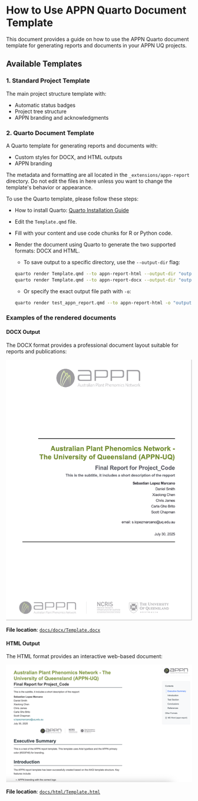 # How to Use APPN Quarto Document Template
This document provides a guide on how to use the APPN Quarto document template for generating reports and documents in your APPN UQ projects.

## Available Templates
### 1. Standard Project Template
The main project structure template with:
- Automatic status badges
- Project tree structure
- APPN branding and acknowledgments

### 2. Quarto Document Template
A Quarto template for generating reports and documents with:

- Custom styles for DOCX, and HTML outputs
- APPN branding

The metadata and formatting are all located in the `_extensions/appn-report` directory. Do not edit the files in here unless you want to change the template's behavior or appearance.

To use the Quarto template, please follow these steps:

- How to install Quarto: [Quarto Installation Guide](https://quarto.org/docs/get-started/)
- Edit the `Template.qmd` file.
- Fill with your content and use code chunks for R or Python code.
- Render the document using Quarto to generate the two supported formats: DOCX and HTML.

    - To save output to a specific directory, use the `--output-dir` flag:
    ```bash
    quarto render Template.qmd --to appn-report-html --output-dir "outputs"
    quarto render Template.qmd --to appn-report-docx --output-dir "outputs"
    ```
    
    - Or specify the exact output file path with `-o`:
    ```bash
    quarto render test_appn_report.qmd --to appn-report-html -o "outputs/my-report.html"
    ```

### Examples of the rendered documents

#### DOCX Output
The DOCX format provides a professional document layout suitable for reports and publications:

![DOCX Example](../assets/docx_example_30072025.png)

**File location**: [`docs/docx/Template.docx`](docs/docx/Template.docx)

#### HTML Output
The HTML format provides an interactive web-based document:

![HTML Example](../assets/html_example_30072025.png)

**File location**: [`docs/html/Template.html`](docs/html/Template.html)

